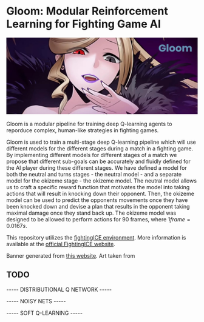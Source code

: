 # Gloom: Modular Reinforcement Learning for Fighting Game AI #

![Gloom banner image](banner.png)

Gloom is a modular pipeline for training deep Q-learning agents to reporduce complex, human-like strategies in fighting games.

Gloom is used to train a multi-stage deep Q-learning pipeline which will use different models for the different stages during a match in a fighting game. By implementing different models for different stages of a match we propose that different sub-goals can be accurately and fluidly defined for the AI player during these different stages. We have defined a model for both the neutral and turns stages - the neutral model - and a separate model for the okizeme stage - the okizeme model. The neutral model allows us to craft a specific reward function that motivates the model into taking actions that will result in knocking down their opponent. Then, the okizeme model can be used to predict the opponents movements once they have been knocked down and devise a plan that results in the opponent taking maximal damage once they stand back up. The okizeme model was designed to be allowed to perform actions for 90 frames, where $1 frame = 0.0167s$.

This repository utilizes the [fightingICE environment](https://github.com/TeamFightingICE/Gym-FightingICE). More information is available at the [official FightingICE website](http://www.ice.ci.ritsumei.ac.jp/~ftgaic/).

Banner generated from [this website](https://liyasthomas.github.io/banner/). Art taken from [](https://www.blazblue.jp/tag/manual-switch/en/character/uni.html)

## TODO ##

----- DISTRIBUTIONAL Q NETWORK -----

----- NOISY NETS -----

----- SOFT Q-LEARNING -----